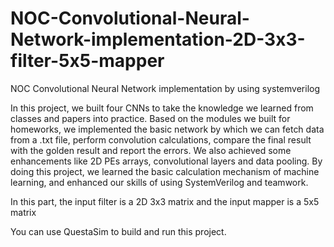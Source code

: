 # NOC-Convolutional-Neural-Network-implementation-2D-3x3-filter-5x5-mapper
NOC Convolutional Neural Network implementation by using systemverilog

In this project, we built four CNNs to take the knowledge we learned from classes and papers into practice. Based on the modules we built for homeworks, we implemented the basic network by which we can fetch data from a .txt file, perform convolution calculations, compare the final result with the golden result and report the errors. We also achieved some enhancements like 2D PEs arrays, convolutional layers and data pooling. By doing this project, we learned the basic calculation mechanism of machine learning, and enhanced our skills of using SystemVerilog and teamwork.

In this part, the input filter is a 2D 3x3 matrix and the input mapper is a 5x5 matrix

You can use QuestaSim to build and run this project.
